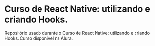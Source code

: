 # Curso de React Native: utilizando e criando Hooks.

Repositório usado durante o Curso de React Native: utilizando e criando Hooks.
Curso disponivel na Alura.
